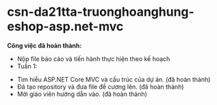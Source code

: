 # csn-da21tta-truonghoanghung-eshop-asp.net-mvc
**Công việc đã hoàn thành:**
- Nộp file báo cáo và tiến hành thực hiện theo kế hoạch
- Tuần 1:
+ Tìm hiểu ASP.NET Core MVC và cấu trúc của dự án. (đã hoàn thành)
+ Đã tạo repository và đưa file đề cương lên. (đã hoàn thành)
+ Mời giáo viên hướng dẫn vào. (đã hoàn thành)

